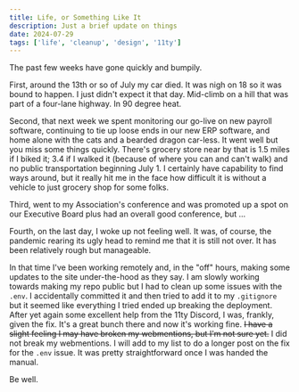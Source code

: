 ```yaml
---
title: Life, or Something Like It
description: Just a brief update on things
date: 2024-07-29
tags: ['life', 'cleanup', 'design', '11ty']
---
```

The past few weeks have gone quickly and bumpily. 

First, around the 13th or so of July my car died. It was nigh on 18 so it was bound to happen. I just didn't expect it that day. Mid-climb on a hill that was part of a four-lane highway. In 90 degree heat.

Second, that next week we spent monitoring our go-live on new payroll software, continuing to tie up loose ends in our new ERP software, and home alone with the cats and a bearded dragon car-less. It went well but you miss some things quickly. There's grocery store near by that is 1.5 miles if I biked it; 3.4 if I walked it (because of where you can and can't walk) and no public transportation beginning July 1. I certainly have capability to find ways around, but it really hit me in the face how difficult it is without a vehicle to just grocery shop for some folks. 

Third, went to my Association's conference and was promoted up a spot on our Executive Board plus had an overall good conference, but ...

Fourth, on the last day, I woke up not feeling well. It was, of course, the pandemic rearing its ugly head to remind me that it is still not over. It has been relatively rough but manageable. 

In that time I've been working remotely and, in the "off" hours, making some updates to the site under-the-hood as they say. I am slowly working towards making my repo public but I had to clean up some issues with the `.env`. I accidentally committed it and then tried to add it to my `.gitignore` but it seemed like everything I tried ended up breaking the deployment. After yet again some excellent help from the 11ty Discord, I was, frankly, given the fix. It's a great bunch there and now it's working fine. ~~I have a slight feeling I may have broken my webmentions, but I'm not sure yet.~~ I did not break my webmentions. I will add to my list to do a longer post on the fix for the `.env` issue. It was pretty straightforward once I was handed the manual. 

Be well.